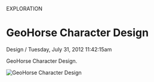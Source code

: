 <p class="type">EXPLORATION</p>

# GeoHorse Character Design

<p class="meta">Design  /  Tuesday, July 31, 2012 11:42:15am</p>

GeoHorse Character Design.

![GeoHorse Character Design](https://farooq-agent.web.app/assets/images/works/large/geohorse-character-design.jpg)
